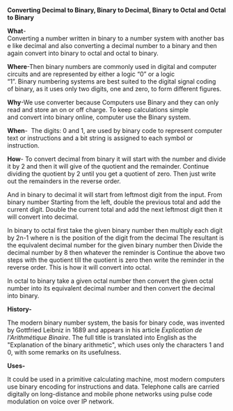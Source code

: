 ﻿**Converting Decimal to Binary, Binary to Decimal, Binary to Octal and Octal to Binary**

**What**-Converting a number written in binary to a number system with another base like decimal and also converting a decimal number to a binary and then again convert into binary to octal and octal to binary.

**Where**-Then binary numbers are commonly used in digital and computer circuits and are represented by either a logic “0” or a logic “1”. Binary numbering systems are best suited to the digital signal coding of binary, as it uses only two digits, one and zero, to form different figures.

**Why**-We use converter because Computers use Binary and they can only read and store an on or off charge. To keep calculations simple and convert into binary online, computer use the Binary system.

**When**-  The digits: 0 and 1, are used by binary code to represent computer text or instructions and a bit string is assigned to each symbol or instruction.

**How**- To convert decimal from binary it will start with the number and divide it by 2 and then it will give of the quotient and the remainder. Continue dividing the quotient by 2 until you get a quotient of zero. Then just write out the remainders in the reverse order.

And in binary to decimal it will start from leftmost digit from the input. From binary number Starting from the left, double the previous total and add the current digit. Double the current total and add the next leftmost digit then it will convert into decimal.

In binary to octal first take the given binary number then multiply each digit by 2n-1 where n is the position of the digit from the decimal The resultant is the equivalent decimal number for the given binary number then Divide the decimal number by 8 then whatever the reminder is Continue the above two steps with the quotient till the quotient is zero then write the reminder in the reverse order. This is how it will convert into octal.

In octal to binary take a given octal number then convert the given octal number into its equivalent decimal number and then convert the decimal into binary.




**History-**

The modern binary number system, the basis for binary code, was invented by Gottfried Leibniz in 1689 and appears in his article *Explication de l'Arithmétique Binaire*. The full title is translated into English as the "Explanation of the binary arithmetic", which uses only the characters 1 and 0, with some remarks on its usefulness.

**Uses-**

It could be used in a primitive calculating machine, most modern computers use binary encoding for instructions and data. Telephone calls are carried digitally on long-distance and mobile phone networks using pulse code modulation on voice over IP network.
